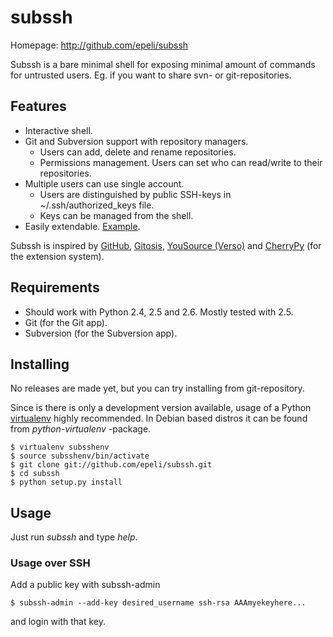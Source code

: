# subssh #

Homepage: http://github.com/epeli/subssh

Subssh is a bare minimal shell for exposing minimal amount of commands for
untrusted users. Eg. if you want to share  svn- or git-repositories. 


## Features ##

 - Interactive shell.
 - Git and Subversion support with repository managers.
   - Users can add, delete and rename repositories. 
   - Permissions management. Users can set who can read/write to their 
     repositories.
 - Multiple users can use single account.
   - Users are distinguished by public SSH-keys in ~/.ssh/authorized_keys file.
   - Keys can be managed from the shell.
 - Easily extendable. [Example](http://github.com/epeli/subssh/blob/master/subssh/app/example.py).

Subssh is inspired by [GitHub][h], [Gitosis][s], [YouSource (Verso)][y] and 
[CherryPy][c] (for the extension system).

[h]: http://github.com/
[s]: http://eagain.net/gitweb/?p=gitosis.git
[y]: http://sovellusprojektit.it.jyu.fi/verso/
[c]: http://cherrypy.org/

## Requirements ##

 - Should work with Python 2.4, 2.5 and 2.6. Mostly tested with 2.5.
 - Git (for the Git app).
 - Subversion (for the Subversion app).


## Installing ##

No releases are made yet, but you can try installing from git-repository.

Since is there is only a development version available, usage of a Python 
[virtualenv][4] highly recommended. In Debian based distros it can be found from 
*python-virtualenv* -package.

[4]: http://pypi.python.org/pypi/virtualenv

    $ virtualenv subsshenv
    $ source subsshenv/bin/activate
    $ git clone git://github.com/epeli/subssh.git
    $ cd subssh
    $ python setup.py install

## Usage ##

Just run *subssh* and type *help*.

### Usage over SSH ###

Add a public key with subssh-admin

    $ subssh-admin --add-key desired_username ssh-rsa AAAmyekeyhere...

and login with that key.
